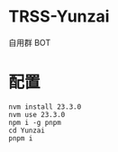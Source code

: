 # TRSS-Yunzai

自用群 BOT

# 配置

```console
nvm install 23.3.0
nvm use 23.3.0
npm i -g pnpm
cd Yunzai
pnpm i
```

